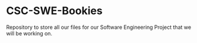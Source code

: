 # CSC-SWE-Bookies
Repository to store all our files for our Software Engineering Project that we will be working on.
